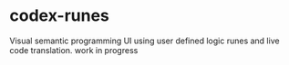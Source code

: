 # codex-runes
Visual semantic programming UI using user defined logic runes and live code translation. work in progress

